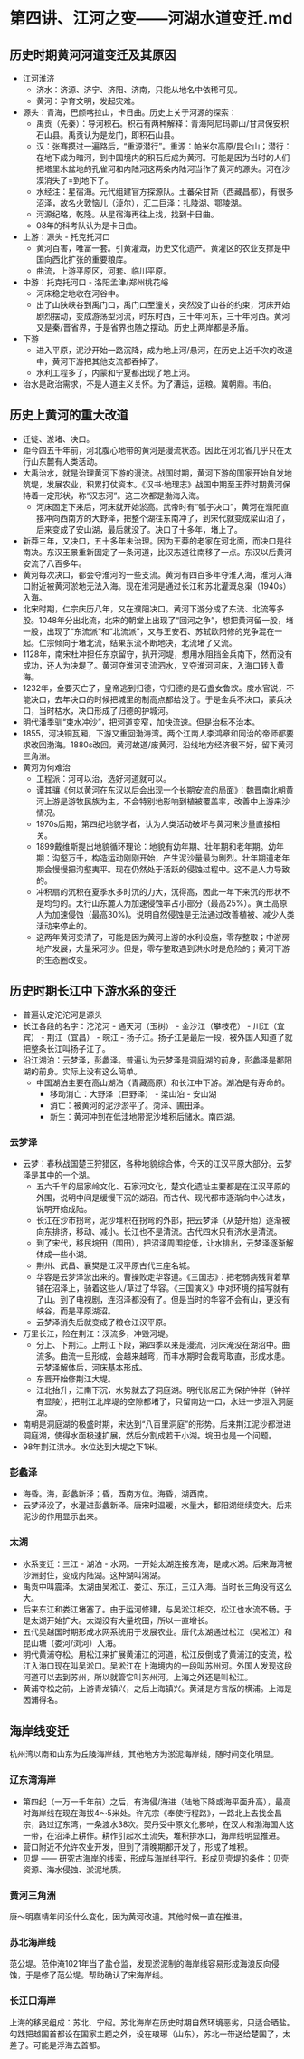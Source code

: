 # 第四讲、江河之变——河湖水道变迁.md
## 历史时期黄河河道变迁及其原因
- 江河淮济
    - 济水：济源、济宁、济阳、济南，只能从地名中依稀可见。
    - 黄河：孕育文明，发起灾难。
- 源头：青海，巴颜喀拉山，卡日曲。历史上关于河源的探索：
    - 禹贡（先秦）：导河积石。积石有两种解释：青海阿尼玛卿山/甘肃保安积石山县。禹贡认为是龙门，即积石山县。
    - 汉：张骞摸过一遍路后，“重源潜行”。重源：帕米尔高原/昆仑山；潜行：在地下成为暗河，到中国境内的积石后成为黄河。可能是因为当时的人们把塔里木盆地的孔雀河和内陆河这两条内陆河当作了黄河的源头。河在沙漠消失了=到地下了。
    - 水经注：星宿海。元代组建官方探源队。土蕃朵甘斯（西藏昌都），有很多沼泽，故名火敦恼儿（淖尔），汇二巨泽：扎陵湖、鄂陵湖。
    - 河源纪略，乾隆。从星宿海再往上找，找到卡日曲。
    - 08年的科考队认为是卡日曲。
- 上游：源头 - 托克托河口
    - 黄河百害，唯富一套。引黄灌溉，历史文化遗产。黄灌区的农业支撑是中国向西北扩张的重要粮库。
    - 曲流，上游平原区，河套、临川平原。
- 中游：托克托河口 - 洛阳孟津/郑州桃花峪
    - 河床稳定地收在河谷中。
    - 出了山陕峡谷到禹门口，禹门口至潼关，突然没了山谷的约束，河床开始剧烈摆动，变成游荡型河流，时东时西，三十年河东，三十年河西。黄河又是秦/晋省界，于是省界也随之摆动。历史上两岸都是矛盾。
- 下游
    - 进入平原，泥沙开始一路沉降，成为地上河/悬河，在历史上近千次的改道中，黄河下游把其他支流都吞掉了。
    - 水利工程多了，内蒙和宁夏都出现了地上河。
- 治水是政治需求，不是人道主义关怀。为了漕运，运粮。冀朝鼎。韦伯。
## 历史上黄河的重大改道
- 迁徙、淤堵、决口。
- 距今四五千年前，河北腹心地带的黄河是漫流状态。因此在河北省几乎只在太行山东麓有人类活动。
- 大禹治水，就是治理黄河下游的漫流。战国时期，黄河下游的国家开始自发地筑堤，发展农业，积累打仗资本。《汉书·地理志》战国中期至王莽时期黄河保持着一定形状，称“汉志河”。这三次都是渤海入海。
    - 河床固定下来后，河床就开始淤高。武帝时有“瓠子决口”，黄河在濮阳直接冲向西南方的大野泽，把整个湖往东南冲了，到宋代就变成梁山泊了，后来变成了安山湖，最后就没了。决口了十多年，堵上了。
- 新莽三年，又决口，五十多年未治理。因为王莽的老家在河北面，而决口是往南决。东汉王景重新固定了一条河道，比汉志道往南移了一点。东汉以后黄河安流了八百多年。
- 黄河每次决口，都会夺淮河的一些支流。黄河有四百多年夺淮入海，淮河入海口附近被黄河淤地无法入海。现在淮河是通过长江和苏北灌溉总渠（1940s）入海。
- 北宋时期，仁宗庆历八年，又在濮阳决口。黄河下游分成了东流、北流等多股。1048年分出北流，北宋的朝堂上出现了“回河之争”，想把黄河留一股，堵一股，出现了“东流派”和“北流派”，又与王安石、苏轼欧阳修的党争混在一起。仁宗倾向于堵北流，结果东流不断地决，北流堵了又流。
- 1128年，南宋杜冲担任东京留守，扒开河堤，想用水阻挡金兵南下，然而没有成功，还人为决堤了。黄河夺淮河支流泗水，又夺淮河河床，入海口转入黄海。
- 1232年，金要灭亡了，皇帝逃到归德，守归德的是石盏女鲁欢。度水官说，不能决口，去年决口的时候把城里的制高点都给没了。于是金兵不决口，蒙兵决口，当时枯水，决口形成了归德的护城河。
- 明代潘季驯“束水冲沙”，把河道变窄，加快流速。但是治标不治本。
- 1855，河决铜瓦厢，下游又重回渤海湾。两个江南人李鸿章和同治的帝师都要求改回渤海。1880s改回。黄河故道/废黄河，沿线地方经济很不好，留下黄河三角洲。
- 黄河为何难治
    - 工程派：河可以治，选好河道就可以。
    - 谭其骧《何以黄河在东汉以后会出现一个长期安流的局面》：魏晋南北朝黄河上游是游牧民族为主，不会特别地影响到植被覆盖率，改善中上游来沙情况。
    - 1970s后期，第四纪地貌学者，认为人类活动破坏与黄河来沙量直接相关。
    - 1899戴维斯提出地貌循环理论：地貌有幼年期、壮年期和老年期。幼年期：沟壑万千，构造运动刚刚开始，产生泥沙量最为剧烈。壮年期道老年期会慢慢把沟壑夷平。现在仍然处于活跃的侵蚀过程中。这不是人力导致的。
    - 冲积扇的沉积在夏季水多时沉的力大，沉得高，因此一年下来沉的形状不是均匀的。太行山东麓人为加速侵蚀率占小部分（最高25%）。黄土高原人为加速侵蚀（最高30%)。说明自然侵蚀是无法通过改善植被、减少人类活动来停止的。
    - 这两年黄河变清了，可能是因为黄河上游的水利设施，零存整取；中游房地产发展，大量采河沙。但是，零存整取遇到洪水时是危险的；黄河下游的生态圈改变。
## 历史时期长江中下游水系的变迁
- 普遍认定沱沱河是源头
- 长江各段的名字：沱沱河 - 通天河（玉树） - 金沙江（攀枝花） - 川江（宜宾） - 荆江（宜昌） - 皖江 - 扬子江。扬子江是最后一段，被外国人知道了就把整条长江叫扬子江了。
- 沿江湖泊：云梦泽，彭蠡泽。普遍认为云梦泽是洞庭湖的前身，彭蠡泽是鄱阳湖的前身。实际上没有这么简单。
    - 中国湖泊主要在高山湖泊（青藏高原）和长江中下游。湖泊是有寿命的。
        - 移动消亡：大野泽（巨野泽） - 梁山泊 - 安山湖
        - 消亡：被黄河的泥沙淤平了。菏泽、圃田泽。
        - 新生：黄河冲到在低洼地带泥沙堆积后储水。南四湖。
### 云梦泽
- 云梦：春秋战国楚王狩猎区，各种地貌综合体，今天的江汉平原大部分。云梦泽是其中的一个湖。
    - 五六千年的屈家岭文化、石家河文化，楚文化遗址主要都是在江汉平原的外围，说明中间是缓慢下沉的湖沼。而古代、现代都市逐渐向中心进发，说明开始成陆。
    - 长江在沙市拐弯，泥沙堆积在拐弯的外部，把云梦泽（从楚开始）逐渐被向东排挤，移动、减小。长江也不是清流。古代四水只有济水是清流。
    - 到了宋代，移民垸田（围田），把沼泽周围挖低，让水排出，云梦泽逐渐解体成一些小湖。
    - 荆州、武昌、襄樊是江汉平原古代三座名城。
    - 华容是云梦泽淤出来的。曹操败走华容道。《三国志》：把老弱病残背着草铺在沼泽上，骑着这些人/草过了华容。《三国演义》中对环境的描写就有了山。到了电视剧，连沼泽都没有了。但是当时的华容不会有山，更没有峡谷，而是平原湖沼。
    - 云梦泽消失后就变成了粮仓江汉平原。
- 万里长江，险在荆江：汊流多，冲毁河堤。
    - 分上、下荆江。上荆江下段，第四季以来是漫流，河床淹没在湖沼中。曲流多。曲流一旦形成，会越来越弯，而丰水期时会裁弯取直，形成水患。云梦泽解体后，河床基本形成。
    - 东晋开始修荆江大堤。
    - 江北抬升，江南下沉，水势就去了洞庭湖。明代张居正为保护钟祥（钟祥有显陵），把荆江北岸堤的空隙都堵了，只留南边一口，水进一步泄入洞庭湖。
- 南朝是洞庭湖的极盛时期，宋达到“八百里洞庭”的形势。后来荆江泥沙都泄进洞庭湖，使得水面极速扩展，然后分割成若干小湖。垸田也是一个问题。
- 98年荆江洪水。水位达到大堤之下1米。
### 彭蠡泽
- 海昏。海，彭蠡新泽；昏，西南方位。海昏，湖西南。
- 云梦泽没了，水灌进彭蠡新泽。唐宋时温暖，水量大，鄱阳湖继续变大。后来泥沙的作用显示出来。
### 太湖
- 水系变迁：三江 - 湖泊 - 水网。一开始太湖连接东海，是咸水湖。后来海湾被沙洲封住，变成内陆湖。这种湖叫潟湖。
- 禹贡中叫震泽。太湖由吴淞江、娄江、东江，三江入海。当时长三角没有这么大。
- 后来东江和娄江堵塞了。由于运河修建，与吴淞江相交，松江也水流不畅。于是太湖开始扩大。太湖没有大量垸田，所以一直增长。
- 五代吴越国时期形成水网系统用于发展农业。唐代太湖通过松江（吴淞江）和昆山塘（娄河/浏河）入海。
- 明代黄浦夺松。用松江来扩展黄浦江的河道，松江反倒成了黄浦江的支流，松江入海口现在叫吴淞口。吴淞江在上海境内的一段叫苏州河。外国人发现这段河道可以去到苏州，所以就管它叫苏州河。上海之外还是叫松江。
- 黄浦夺松之前，上游青龙镇兴，之后上海镇兴。黄浦是方言版的横浦。上海是因浦得名。
## 海岸线变迁
杭州湾以南和山东为丘陵海岸线，其他地方为淤泥海岸线，随时间变化明显。
### 辽东湾海岸
- 第四纪（一万一千年前）之后，有海侵/海进（陆地下降或海平面升高），最高时海岸线在现在海拔4～5米处。许亢宗《奉使行程路》，一路北上去找金昌宗，路过辽东湾，一条渡水38次。契丹受中原文化影响，在汉人和渤海国人这一带，在沼泽上耕作。耕作引起水土流失，堆积排水口，海岸线明显推进。
- 营口附近不允许农业开发，但到了清晚期都开发了，形成了堆积。
- 贝堤 —— 研究古海岸的线索，形成与海岸线平行。形成贝壳堤的条件：贝壳资源、海水侵蚀、淤泥地质。
### 黄河三角洲
唐～明嘉靖年间没什么变化，因为黄河改道。其他时候一直在推进。
### 苏北海岸线
范公堤。范仲淹1021年当了盐仓监，发现淤泥制的海岸线容易形成海浪反向侵蚀，于是修了范公堤。帮助确认了宋海岸线。
### 长江口海岸
上海的移民组成：苏北、宁绍。苏北海岸在历史时期自然环境恶劣，只适合晒盐。勾践把越国首都设在国家主题之外，设在琅琊（山东），苏北一带送给楚国了，太差了。可能是浮海去首都。
